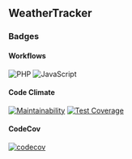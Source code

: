 ## WeatherTracker

### Badges

#### Workflows

![PHP](https://github.com/spiritsaint/weathertracker/workflows/PHP/badge.svg)
![JavaScript](https://github.com/spiritsaint/weathertracker/workflows/JavaScript/badge.svg)

#### Code Climate

[![Maintainability](https://api.codeclimate.com/v1/badges/cfe6209fdbafe62df3ba/maintainability)](https://codeclimate.com/github/SpiritSaint/WeatherTracker/maintainability)
[![Test Coverage](https://api.codeclimate.com/v1/badges/cfe6209fdbafe62df3ba/test_coverage)](https://codeclimate.com/github/SpiritSaint/WeatherTracker/test_coverage)

#### CodeCov

[![codecov](https://codecov.io/gh/SpiritSaint/WeatherTracker/branch/master/graph/badge.svg)](https://codecov.io/gh/SpiritSaint/WeatherTracker)

